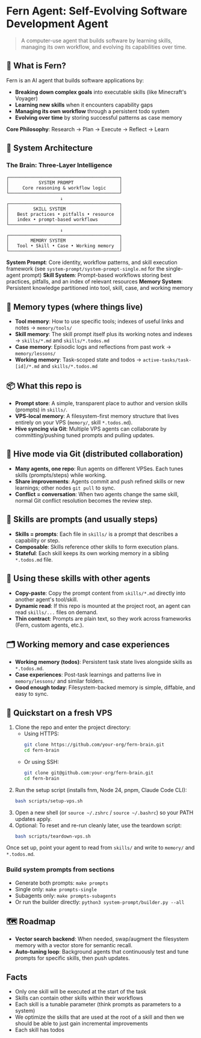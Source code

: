 # Fern Agent: Self-Evolving Software Development Agent

> A computer-use agent that builds software by learning skills, managing its own workflow, and evolving its capabilities over time.

## 🎯 What is Fern?

Fern is an AI agent that builds software applications by:
- **Breaking down complex goals** into executable skills (like Minecraft's Voyager)
- **Learning new skills** when it encounters capability gaps
- **Managing its own workflow** through a persistent todo system
- **Evolving over time** by storing successful patterns as case memory

**Core Philosophy**: Research → Plan → Execute → Reflect → Learn

## 🧠 System Architecture

### The Brain: Three-Layer Intelligence

```
┌─────────────────────────────────────────┐
│           SYSTEM PROMPT                 │
│     Core reasoning & workflow logic     │
└─────────────────────────────────────────┘
                    ↓
┌─────────────────────────────────────────┐
│         SKILL SYSTEM                    │
│   Best practices • pitfalls • resource  │
│   index • prompt-based workflows        │
└─────────────────────────────────────────┘
                    ↓
┌─────────────────────────────────────────┐
│        MEMORY SYSTEM                    │
│   Tool • Skill • Case • Working memory  │
└─────────────────────────────────────────┘
```

**System Prompt**: Core identity, workflow patterns, and skill execution framework (see `system-prompt/system-prompt-single.md` for the single-agent prompt)
**Skill System**: Prompt-based workflows storing best practices, pitfalls, and an index of relevant resources
**Memory System**: Persistent knowledge partitioned into tool, skill, case, and working memory

## 🧠 Memory types (where things live)

- **Tool memory**: How to use specific tools; indexes of useful links and notes → `memory/tools/`
- **Skill memory**: The skill prompt itself plus its working notes and indexes → `skills/*.md` and `skills/*.todos.md`
- **Case memory**: Episodic logs and reflections from past work → `memory/lessons/`
- **Working memory**: Task-scoped state and todos → `active-tasks/task-[id]/*.md` and `skills/*.todos.md`

## 📦 What this repo is

- **Prompt store**: A simple, transparent place to author and version skills (prompts) in `skills/`.
- **VPS-local memory**: A filesystem-first memory structure that lives entirely on your VPS (`memory/`, skill `*.todos.md`).
- **Hive syncing via Git**: Multiple VPS agents can collaborate by committing/pushing tuned prompts and pulling updates.

## 🐝 Hive mode via Git (distributed collaboration)

- **Many agents, one repo**: Run agents on different VPSes. Each tunes skills (prompts/steps) while working.
- **Share improvements**: Agents commit and push refined skills or new learnings; other nodes `git pull` to sync.
- **Conflict = conversation**: When two agents change the same skill, normal Git conflict resolution becomes the review step.

## 🧩 Skills are prompts (and usually steps)

- **Skills = prompts**: Each file in `skills/` is a prompt that describes a capability or step.
- **Composable**: Skills reference other skills to form execution plans.
- **Stateful**: Each skill keeps its own working memory in a sibling `*.todos.md` file.

## 🔌 Using these skills with other agents

- **Copy-paste**: Copy the prompt content from `skills/*.md` directly into another agent's tool/skill.
- **Dynamic read**: If this repo is mounted at the project root, an agent can read `skills/...` files on demand.
- **Thin contract**: Prompts are plain text, so they work across frameworks (Fern, custom agents, etc.).

## 🗂️ Working memory and case experiences

- **Working memory (todos)**: Persistent task state lives alongside skills as `*.todos.md`.
- **Case experiences**: Post-task learnings and patterns live in `memory/lessons/` and similar folders.
- **Good enough today**: Filesystem-backed memory is simple, diffable, and easy to sync.

## 🚀 Quickstart on a fresh VPS

1. Clone the repo and enter the project directory:
   - Using HTTPS:
     ```bash
     git clone https://github.com/your-org/fern-brain.git
     cd fern-brain
     ```
   - Or using SSH:
     ```bash
     git clone git@github.com:your-org/fern-brain.git
     cd fern-brain
     ```
2. Run the setup script (installs fnm, Node 24, pnpm, Claude Code CLI):
   ```bash
   bash scripts/setup-vps.sh
   ```
3. Open a new shell (or `source ~/.zshrc` / `source ~/.bashrc`) so your PATH updates apply.
4. Optional: To reset and re-run cleanly later, use the teardown script:
   ```bash
   bash scripts/teardown-vps.sh
   ```

Once set up, point your agent to read from `skills/` and write to `memory/` and `*.todos.md`.

### Build system prompts from sections

- Generate both prompts: `make prompts`
- Single only: `make prompts-single`
- Subagents only: `make prompts-subagents`
- Or run the builder directly: `python3 system-prompt/builder.py --all`

## 🗺️ Roadmap

- **Vector search backend**: When needed, swap/augment the filesystem memory with a vector store for semantic recall.
- **Auto-tuning loop**: Background agents that continuously test and tune prompts for specific skills, then push updates.

## Facts
- Only one skill will be executed at the start of the task
- Skills can contain other skills within their workflows
- Each skill is a tunable parameter (think prompts as parameters to a system)
- We optimize the skills that are used at the root of a skill and then we should be able to just gain incremental improvements
- Each skill has todos